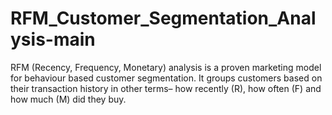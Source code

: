 # RFM_Customer_Segmentation_Analysis-main
RFM (Recency, Frequency, Monetary) analysis is a proven marketing model for behaviour based customer segmentation. It groups customers based on their transaction history in other terms– how recently (R), how often (F) and how much (M) did they buy.
